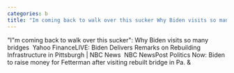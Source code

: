 ```yaml
---
categories: b
title: "Im coming back to walk over this sucker Why Biden visits so many bridges  Yahoo Finance"
---
```

"I"m coming back to walk over this sucker": Why Biden visits so many bridges&nbsp;&nbsp;Yahoo FinanceLIVE: Biden Delivers Remarks on Rebuilding Infrastructure in Pittsburgh | NBC News&nbsp;&nbsp;NBC NewsPost Politics Now: Biden to raise money for Fetterman after visiting rebuilt bridge in Pa.&nbsp;&